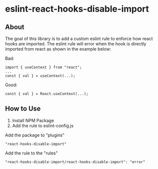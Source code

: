 # eslint-react-hooks-disable-import

## About

The goal of this library is to add a custom eslint rule to enforce how react hooks are imported. The eslint rule will error when the hook is directly imported from react as shown in the example below:

Bad:
```
import { useContext } from "react";
...
const { val } = useContext(...);
```

Good:
```
const { val } = React.useContext(...);
```

## How to Use
1. Install NPM Package
2. Add the rule to eslint-config.js

Add the package to "plugins"
```
"react-hooks-disable-import"
```
Add the rule to the "rules"
```
"react-hooks-disable-import/react-hooks-disable-import": "error"
```
